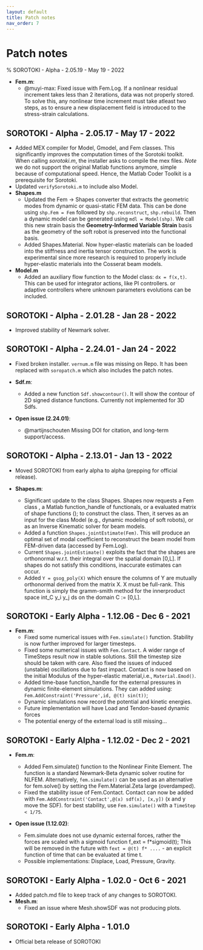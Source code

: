 ```yaml
---
layout: default
title: Patch notes
nav_order: 7
---
```


# Patch notes

% SOROTOKI - Alpha - 2.05.19 - May 19 - 2022
- **Fem.m**:
    - @muyi-max: Fixed issue with Fem.Log. If a nonlinear residual increment takes less
      than 2 iterations, data was not properly stored. To solve this, any
      nonlinear time increment must take atleast two steps, as to ensure a
      new displacement field is introduced to the stress-strain calculations.

## SOROTOKI - Alpha - 2.05.17 - May 17 - 2022
- Added MEX compiler for Model, Gmodel, and Fem classes. This significantly improves the computation times of the Sorotoki toolkit. When calling *sorotoki.m*, the installer asks to compile the mex files. *Note* we do not support the original Matlab functions anymore, simple because of computational speed. Hence, the Matlab Coder Toolkit is a prerequisite for Sorotoki.
- Updated `verifySorotoki.m` to include also Model.
- **Shapes.m**
    - Updated the Fem -> Shapes converter that extracts the geometric modes from dynamic or quasi-static FEM data. This can be done using `shp.Fem = Fem` followed by `shp.reconstruct`, `shp.rebuild`. Then a dynamic model can be generated using `mdl = Model(shp)`. We call this new strain basis the **Geometry-Informed Variable Strain** basis as the geometry of the soft  robot is preserved into the functional basis.
    - Added Shapes.Material. Now hyper-elastic materials can be loaded into the stiffness and inertia tensor construction. The work is experimental since more research is required to properly include hyper-elastic materials  into the Cosserat beam models.
- **Model.m**
    - Added an auxiliary flow function to the Model class: `dx = f(x,t)`. This can be used for integrator actions, like PI controllers. or adaptive  controllers where unknown parameters evolutions can be included.

## SOROTOKI - Alpha - 2.01.28 - Jan 28 - 2022
- Improved stability of Newmark solver.

## SOROTOKI - Alpha - 2.24.01 - Jan 24 - 2022
- Fixed broken installer. `vernum.m` file was missing on Repo. It has been
  replaced with `soropatch.m` which also includes the patch notes.
- **Sdf.m**:
  - Added a new function `Sdf.showcontour()`. It will show the contour of 2D
  signed distance functions. Currently not implemented for 3D Sdfs.

- **Open issue (2.24.01)**:    
  - @martijnschouten Missing DOI for citation, and long-term support/access.

## SOROTOKI - Alpha - 2.13.01 - Jan 13 - 2022
- Moved SOROTOKI from early alpha to alpha (prepping for official release).

- **Shapes.m**:
  - Significant update to the class Shapes. Shapes now requests a Fem class
  , a Matlab function_handle of functionals, or a evaluated matrix of
  shape functions (); to construct the class. Then, it serves as an input
  for the class Model (e.g., dynamic modeling of soft robots), or as an
  Inverse Kinematic solver for beam models.
  - Added a function `Shapes.jointEstimate(Fem)`. This will produce an
  optimal set of modal coefficient to reconstruct the beam model from
  FEM-driven data (accessed by Fem.Log).
  - Current `Shapes.jointEstimate()` exploits the fact that the shapes are
  orthonormal w.r.t. their integral over the spatial domain [0,L]. If shapes do not satisfy this conditions, inaccurate estimates can occur.
  - Added `Y = gsog_poly(X)` which ensure the columns of Y are mutually
  orthonormal derived from the matrix X. X must be full-rank. This
  function is simply the gramm-smith method for the innerproduct space
  int_C y_i y_j ds on the domain C := [0,L].

## SOROTOKI - Early Alpha - 1.12.06 - Dec 6 - 2021
- **Fem.m**:
  - Fixed some numerical issues with `Fem.simulate()` function. Stability is
  now further improved for larger timesteps.
  - Fixed some numerical issues with `Fem.Contact`. A wider range of
  TimeSteps result now in stable solutions. Still the timestep size
  should be taken with care. Also fixed the issues of induced
  (unstable) oscillations due to fast impact. Contact is now based on the
  initial Modulus of the hyper-elastic material,i.e., `Material.Emod()`.
  - Added time-base function_handle for the external pressures in dynamic
  finite-element simulations. They can added using:
   `Fem.AddConstraint('Pressure',id, @(t) sin(t))`;
  - Dynamic simulations now record the potential and kinetic energies.
  - Future implementation will have Load and Tendon-based dynamic forces
  - The potential energy of the external load is still missing...

## SOROTOKI - Early Alpha - 1.12.02 - Dec 2 - 2021
- **Fem.m**:
  - Added Fem.simulate() function to the Nonlinear Finite Element. The
  function is a standard Newmark-Beta dynamic solver routine for NLFEM.
  Alternatively, `fem.simulate()` can be used as an alternative for
  fem.solve() by setting the Fem.Material.Zeta large (overdamped).
  - Fixed the stability issue of Fem.Contact. Contact can now be added with
  `Fem.AddConstraint('Contact',@(x) sdf(x), [x,y])` (x and y move the SDF).
  for best stability, use `Fem.simulate()` with a `TimeStep < 1/75`.

- **Open issue (1.12.02)**:
  - Fem.simulate does not use dynamic external forces, rather
  the forces are scaled with a sigmoid function f_ext = f*sigmoid(t);
  This will be removed in the future with `fext = @(t) f* ....` - an
  explicit function of time that can be evaluated at time t.
  - Possible implementations: Displace, Load, Pressure, Gravity.


## SOROTOKI - Early Alpha - 1.02.0 - Oct 6 - 2021
- Added patch.md file to keep track of any changes to SOROTOKI.
- **Mesh.m**:
    - Fixed an issue where Mesh.showSDF was not producing plots.

## SOROTOKI - Early Alpha - 1.01.0
- Official beta release of SOROTOKI
